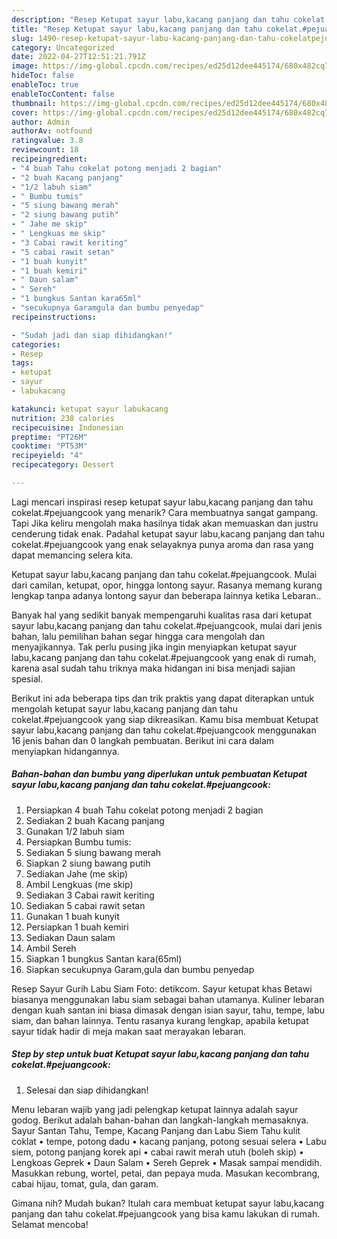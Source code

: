 ```yaml
---
description: "Resep Ketupat sayur labu,kacang panjang dan tahu cokelat.#pejuangcook yang Menggugah Selera, Buat Buka Puasa}"
title: "Resep Ketupat sayur labu,kacang panjang dan tahu cokelat.#pejuangcook yang Menggugah Selera, Buat Buka Puasa}"
slug: 1490-resep-ketupat-sayur-labu-kacang-panjang-dan-tahu-cokelatpejuangcook-yang-menggugah-selera-buat-buka-puasa
category: Uncategorized
date: 2022-04-27T12:51:21.791Z
image: https://img-global.cpcdn.com/recipes/ed25d12dee445174/680x482cq70/ketupat-sayur-labukacang-panjang-dan-tahu-cokelatpejuangcook-foto-resep-utama.jpg
hideToc: false
enableToc: true
enableTocContent: false
thumbnail: https://img-global.cpcdn.com/recipes/ed25d12dee445174/680x482cq70/ketupat-sayur-labukacang-panjang-dan-tahu-cokelatpejuangcook-foto-resep-utama.jpg
cover: https://img-global.cpcdn.com/recipes/ed25d12dee445174/680x482cq70/ketupat-sayur-labukacang-panjang-dan-tahu-cokelatpejuangcook-foto-resep-utama.jpg
author: Admin
authorAv: notfound
ratingvalue: 3.8
reviewcount: 18
recipeingredient:
- "4 buah Tahu cokelat potong menjadi 2 bagian"
- "2 buah Kacang panjang"
- "1/2 labuh siam"
- " Bumbu tumis"
- "5 siung bawang merah"
- "2 siung bawang putih"
- " Jahe me skip"
- " Lengkuas me skip"
- "3 Cabai rawit keriting"
- "5 cabai rawit setan"
- "1 buah kunyit"
- "1 buah kemiri"
- " Daun salam"
- " Sereh"
- "1 bungkus Santan kara65ml"
- "secukupnya Garamgula dan bumbu penyedap"
recipeinstructions:

- "Sudah jadi dan siap dihidangkan!"
categories:
- Resep
tags:
- ketupat
- sayur
- labukacang

katakunci: ketupat sayur labukacang 
nutrition: 238 calories
recipecuisine: Indonesian
preptime: "PT26M"
cooktime: "PT53M"
recipeyield: "4"
recipecategory: Dessert

---
```



Lagi mencari inspirasi resep ketupat sayur labu,kacang panjang dan tahu cokelat.#pejuangcook yang menarik? Cara membuatnya sangat gampang. Tapi Jika keliru mengolah maka hasilnya tidak akan memuaskan dan justru cenderung tidak enak. Padahal ketupat sayur labu,kacang panjang dan tahu cokelat.#pejuangcook yang enak selayaknya punya aroma dan rasa yang dapat memancing selera kita.


Ketupat sayur labu,kacang panjang dan tahu cokelat.#pejuangcook. Mulai dari camilan, ketupat, opor, hingga lontong sayur. Rasanya memang kurang lengkap tanpa adanya lontong sayur dan beberapa lainnya ketika Lebaran..

Banyak hal yang sedikit banyak mempengaruhi kualitas rasa dari ketupat sayur labu,kacang panjang dan tahu cokelat.#pejuangcook, mulai dari jenis bahan, lalu pemilihan bahan segar hingga cara mengolah dan menyajikannya. Tak perlu pusing jika ingin menyiapkan ketupat sayur labu,kacang panjang dan tahu cokelat.#pejuangcook yang enak di rumah, karena asal sudah tahu triknya maka hidangan ini bisa menjadi sajian spesial.


Berikut ini ada beberapa tips dan trik praktis yang dapat diterapkan untuk mengolah ketupat sayur labu,kacang panjang dan tahu cokelat.#pejuangcook yang siap dikreasikan. Kamu bisa membuat Ketupat sayur labu,kacang panjang dan tahu cokelat.#pejuangcook menggunakan 16 jenis bahan dan 0 langkah pembuatan. Berikut ini cara dalam menyiapkan hidangannya.

<!--inarticleads1-->

##### Bahan-bahan dan bumbu yang diperlukan untuk pembuatan Ketupat sayur labu,kacang panjang dan tahu cokelat.#pejuangcook:

1. Persiapkan 4 buah Tahu cokelat potong menjadi 2 bagian
1. Sediakan 2 buah Kacang panjang
1. Gunakan 1/2 labuh siam
1. Persiapkan  Bumbu tumis:
1. Sediakan 5 siung bawang merah
1. Siapkan 2 siung bawang putih
1. Sediakan  Jahe (me skip)
1. Ambil  Lengkuas (me skip)
1. Sediakan 3 Cabai rawit keriting
1. Sediakan 5 cabai rawit setan
1. Gunakan 1 buah kunyit
1. Persiapkan 1 buah kemiri
1. Sediakan  Daun salam
1. Ambil  Sereh
1. Siapkan 1 bungkus Santan kara(65ml)
1. Siapkan secukupnya Garam,gula dan bumbu penyedap


Resep Sayur Gurih Labu Siam Foto: detikcom. Sayur ketupat khas Betawi biasanya menggunakan labu siam sebagai bahan utamanya. Kuliner lebaran dengan kuah santan ini biasa dimasak dengan isian sayur, tahu, tempe, labu siam, dan bahan lainnya. Tentu rasanya kurang lengkap, apabila ketupat sayur tidak hadir di meja makan saat merayakan lebaran. 

<!--inarticleads2-->

##### Step by step untuk buat Ketupat sayur labu,kacang panjang dan tahu cokelat.#pejuangcook:


1. Selesai dan siap dihidangkan!

Menu lebaran wajib yang jadi pelengkap ketupat lainnya adalah sayur godog. Berikut adalah bahan-bahan dan langkah-langkah memasaknya. Sayur Santan Tahu, Tempe, Kacang Panjang dan Labu Siem Tahu kulit coklat • tempe, potong dadu • kacang panjang, potong sesuai selera • Labu siem, potong panjang korek api • cabai rawit merah utuh (boleh skip) • Lengkoas Geprek • Daun Salam • Sereh Geprek • Masak sampai mendidih. Masukkan rebung, wortel, petai, dan pepaya muda. Masukan kecombrang, cabai hijau, tomat, gula, dan garam. 

Gimana nih? Mudah bukan? Itulah cara membuat ketupat sayur labu,kacang panjang dan tahu cokelat.#pejuangcook yang bisa kamu lakukan di rumah. Selamat mencoba!
